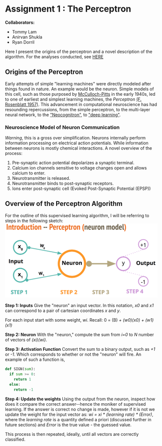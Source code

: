 # Assignment 1 : The Perceptron

**Collaborators:**
  - Tommy Lam
  - Anirvan Shukla
  - Ryan Dorril

Here I present the origins of the perceptron and a novel description of the algorithm. For the analyses conducted, see [HERE](perceptron.ipynb)

## Origins of the Perceptron

Early attempts of simple "learning machines" were directly modeled after things found in nature. An example would be the neuron. Simple models of this cell, such as those purposed by [McCulloch-Pitts](http://www.cse.chalmers.se/~coquand/AUTOMATA/mcp.pdf) in the early 1940s, led to one of earliest and simplest learning machines, the _Perceptron_ [(F. Rosenblatt 1957)](https://blogs.umass.edu/brain-wars/files/2016/03/rosenblatt-1957.pdf). This advancement in computational neuroscience has had resounding repercussions, from the simple perceptron, to the multi-layer neural network, to the ["Neocognitron"](https://www.cs.princeton.edu/courses/archive/spr08/cos598B/Readings/Fukushima1980.pdf), to ["deep learning"](https://www.nature.com/articles/nature14539).

### Neuroscience Model of Neuron Communication

*Warning*, this is a gross over simplification. Neurons internally perform information processing on electrical action potentials. While information between neurons is mostly chemical interactions. A novel overview of the process:

1. Pre-synaptic action potential depolarizes a synaptic terminal.
1. Calcium ion channels sensitive to voltage changes open and allows calcium to enter.
1. Neurotransmitter is released.
1. Neurotransmitter binds to post-synaptic receptors.
1. Ions enter post-synaptic cell (Evoked Post-Synaptic Potential (EPSP))

## Overview of the Perceptron Algorithm

For the outline of this supervised learning algorithm, I will be referring to steps in the following sketch:
![alt text](figures/perceptron.png)

**Step 1: Inputs**
Give the "neuron" an input vector. In this notation, _x0_ and _x1_ can correspond to a pair of cartesian coordinates _x_ and _y_.

For each input start with some weight, _wi_. Recall: 0 = (B) _+ (w0)(x0) + (w1)(x1)_

**Step 2: Neuron**
With the "neuron," compute the sum from _i=0_ to _N_ number of vectors of _(xi)(wi)_.

**Step 3: Activation Function**
Convert the sum to a binary output, such as _+1_ or _-1_. Which corresponds to whether or not the "neuron" will fire. An example of such a function is,

```python
def SIGN(sum):
  if sum >= 0:
    return 1
  else:
    return -1
```

**Step 4: Update the weights**
Using the output from the neuron, inspect how does it compare the correct answer--hence the moniker of supervised learning. If the answer is correct no change is made, however if it is not we update the weight for the input vector as: _wi = xi * (learning rate) * (Error)_, where the _learning rate_ is a quantity defined a priori (discussed further in future sections) and _Error_ is the true value - the guessed value.

This process is then repeated, ideally, until all vectors are correctly classified.
